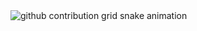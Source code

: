 <picture>
  <source media="(prefers-color-scheme: dark)" srcset="https://raw.githubusercontent.com/ 0xme/ 0xme/output/github-contribution-grid-snake-dark.svg">
  <source media="(prefers-color-scheme: light)" srcset="https://raw.githubusercontent.com/ 0xme/ 0xme/output/github-contribution-grid-snake.svg">
  <img alt="github contribution grid snake animation" src="https://raw.githubusercontent.com/ 0xme/ 0xme/output/github-contribution-grid-snake.svg">
</picture>
